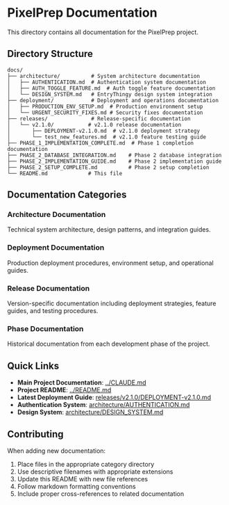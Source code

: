 # PixelPrep Documentation

This directory contains all documentation for the PixelPrep project.

## Directory Structure

```
docs/
├── architecture/          # System architecture documentation
│   ├── AUTHENTICATION.md  # Authentication system documentation
│   ├── AUTH_TOGGLE_FEATURE.md  # Auth toggle feature documentation
│   └── DESIGN_SYSTEM.md   # EntryThingy design system integration
├── deployment/            # Deployment and operations documentation
│   ├── PRODUCTION_ENV_SETUP.md  # Production environment setup
│   └── URGENT_SECURITY_FIXES.md # Security fixes documentation
├── releases/              # Release-specific documentation
│   └── v2.1.0/           # v2.1.0 release documentation
│       ├── DEPLOYMENT-v2.1.0.md  # v2.1.0 deployment strategy
│       └── test_new_features.md  # v2.1.0 feature testing guide
├── PHASE_1_IMPLEMENTATION_COMPLETE.md  # Phase 1 completion documentation
├── PHASE_2_DATABASE_INTEGRATION.md    # Phase 2 database integration
├── PHASE_2_IMPLEMENTATION_GUIDE.md    # Phase 2 implementation guide
├── PHASE_2_SETUP_COMPLETE.md          # Phase 2 setup completion
└── README.md             # This file
```

## Documentation Categories

### Architecture Documentation
Technical system architecture, design patterns, and integration guides.

### Deployment Documentation
Production deployment procedures, environment setup, and operational guides.

### Release Documentation
Version-specific documentation including deployment strategies, feature guides, and testing procedures.

### Phase Documentation
Historical documentation from each development phase of the project.

## Quick Links

- **Main Project Documentation**: [../CLAUDE.md](../CLAUDE.md)
- **Project README**: [../README.md](../README.md)
- **Latest Deployment Guide**: [releases/v2.1.0/DEPLOYMENT-v2.1.0.md](releases/v2.1.0/DEPLOYMENT-v2.1.0.md)
- **Authentication System**: [architecture/AUTHENTICATION.md](architecture/AUTHENTICATION.md)
- **Design System**: [architecture/DESIGN_SYSTEM.md](architecture/DESIGN_SYSTEM.md)

## Contributing

When adding new documentation:
1. Place files in the appropriate category directory
2. Use descriptive filenames with appropriate extensions
3. Update this README with new file references
4. Follow markdown formatting conventions
5. Include proper cross-references to related documentation
